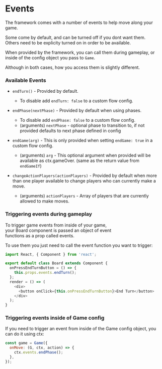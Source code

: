 # Events

The framework comes with a number of events to help move along your game.

Some come by default, and can be turned off if you dont want them.  
Others need to be explicity turned on in order to be available.

When provided by the framework, you can call them during gameplay,
or inside of the config object you pass to `Game`.

Although in both cases, how you access them is slightly different.

### Available Events

* `endTurn()` - Provided by default.

  * To disable add `endTurn: false` to a custom flow config.

* `endPhase(nextPhase)` - Provided by default when using phases.

  * To disable add `endPhase: false` to a custom flow config.
  * (arguments) `nextPhase` - optional phase to transition to, if not provided defaults to next phase defined in config

* `endGame(arg)` - This is only provided when setting `endGame: true` in a custom flow config.

  * (arguments) `arg` - This optional argument when provided will be available as ctx.gameOver. (same as the return value from `endGameIf`)

* `changeActionPlayers(actionPlayers)` - Provided by default when more than one player available to change players who can currently make a move.
  * (arguments) `actionPlayers` - Array of players that are currently allowed to make moves.

### Triggering events during gameplay

To trigger game events from inside of your game,  
your Board component is passed an object of event  
functions as a prop called events.

To use them you just need to call the event function you want to trigger:

```js
import React, { Component } from 'react';

export default class Board extends Component {
  onPressEndTurnButton = () => {
    this.props.events.endTurn();
  };
  render = () => (
    <div>
      <button onClick={this.onPressEndTurnButton}>End Turn</button>
    </div>
  );
}
```

### Triggering events inside of Game config

If you need to trigger an event from inside of the Game config object, you can do it using ctx:

```js
const game = Game({
  onMove: (G, ctx, action) => {
    ctx.events.endPhase();
  },
});
```
